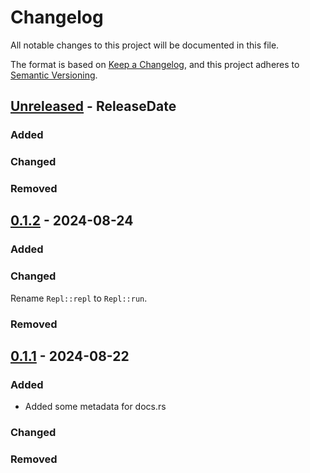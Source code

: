 # Changelog

All notable changes to this project will be documented in this file.

The format is based on [Keep a Changelog](https://keepachangelog.com/en/1.1.0/),
and this project adheres to [Semantic Versioning](https://semver.org/spec/v2.0.0.html).

<!-- next-header -->

## [Unreleased] - ReleaseDate

### Added

### Changed

### Removed



## [0.1.2] - 2024-08-24

### Added

### Changed

Rename `Repl::repl` to `Repl::run`.

### Removed



## [0.1.1] - 2024-08-22

### Added

- Added some metadata for docs.rs

### Changed


### Removed

<!-- next-url -->
[Unreleased]: https://github.com/cowlicks/rusty_nodejs_repl/compare/v0.1.2...HEAD
[0.1.2]: https://github.com/cowlicks/rusty_nodejs_repl/compare/v0.1.1...v0.1.2
[0.1.1]: https://github.com/cowlicks/rusty_nodejs_repl/compare/v0.1.0...v0.1.1
